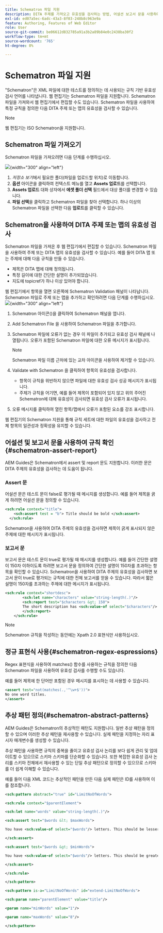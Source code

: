 ```yaml
---
title: Schematron 파일 지원
description: DITA 주제를 가져오고 유효성을 검사하는 방법, 어설션 보고서 문을 사용하여 규칙을 확인하는 방법, 정규 표현식을 사용하는 방법 및 AEM Guides의 Schematron 파일에서 추상 패턴을 정의하는 방법에 대해 알아봅니다.
exl-id: ed07a5ec-6adc-43a3-8f03-248b8c963e9a
feature: Authoring, Features of Web Editor
role: User
source-git-commit: be06612d832785a91a3b2a89b84e0c2438ba30f2
workflow-type: tm+mt
source-wordcount: '765'
ht-degree: 0%

---
```


# Schematron 파일 지원

&quot;Schematron&quot;은 XML 파일에 대한 테스트를 정의하는 데 사용되는 규칙 기반 유효성 검사 언어를 나타냅니다. 웹 편집기는 Schematron 파일을 지원합니다. Schematron 파일을 가져와서 웹 편집기에서 편집할 수도 있습니다. Schematron 파일을 사용하여 특정 규칙을 정의한 다음 DITA 주제 또는 맵의 유효성을 검사할 수 있습니다.

>[!NOTE]
>
> 웹 편집기는 ISO Schematron을 지원합니다.


## Schematron 파일 가져오기

Schematron 파일을 가져오려면 다음 단계를 수행하십시오.

![](images/scematron-panel-add.png){width="300" align="left"}

1. *저장소 보기*&#x200B;에서 필요한 폴더(파일을 업로드할 위치)로 이동합니다.
1. **옵션** 아이콘을 클릭하여 컨텍스트 메뉴를 열고 **Assets 업로드**&#x200B;를 선택합니다.
1. **Assets 업로드** 대화 상자에서 **에셋 폴더 선택** 필드에서 대상 폴더를 변경할 수 있습니다.
1. **파일 선택**&#x200B;을 클릭하고 Schematron 파일을 찾아 선택합니다. 하나 이상의 Schematron 파일을 선택한 다음 **업로드**&#x200B;를 클릭할 수 있습니다.

## Schematron을 사용하여 DITA 주제 또는 맵의 유효성 검사

Schematron 파일을 가져온 후 웹 편집기에서 편집할 수 있습니다. Schematron 파일을 사용하여 주제 또는 DITA 맵의 유효성을 검사할 수 있습니다. 예를 들어 DITA 맵 또는 주제에 대해 다음 규칙을 만들 수 있습니다.

* 제목은 DITA 맵에 대해 정의됩니다.
* 특정 길이에 대한 간단한 설명이 추가되었습니다.
* 지도에 topicref가 하나 이상 있어야 합니다.

웹 편집기에서 항목을 열면 오른쪽에 Schematron Validation 패널이 나타납니다. Schematron 파일로 주제 또는 맵을 추가하고 확인하려면 다음 단계를 수행하십시오.
![](images/schematron-validate.png){width="300" align="left"}

1. Schematron 아이콘()을 클릭하여 Schematron 패널을 엽니다.
1. Add Schematron File 을 사용하여 Schematron 파일을 추가합니다.
1. Schematron 파일에 오류가 없는 경우 이 파일이 추가되고 유효성 검사 패널에 나열됩니다. 오류가 포함된 Schematron 파일에 대한 오류 메시지가 표시됩니다.
   >[!NOTE]
   >
   >Schematron 파일 이름 근처에 있는 교차 아이콘을 사용하여 제거할 수 있습니다.
1. Validate with Schematron 을 클릭하여 항목의 유효성을 검사합니다.

   * 항목이 규칙을 위반하지 않으면 파일에 대한 유효성 검사 성공 메시지가 표시됩니다.
   * 주제가 규칙을 어기면, 예를 들어 제목이 포함되어 있지 않고 위의 주어진 Schematron에 대해 유효성이 검사되면 유효성 검사 오류가 표시됩니다.

1. 오류 메시지를 클릭하여 열린 항목/맵에서 오류가 포함된 요소를 강조 표시합니다.

웹 편집기의 Schematron 지원을 통해 규칙 세트에 대한 파일의 유효성을 검사하고 전체 항목의 일관성과 정확성을 유지할 수 있습니다.

## 어설션 및 보고서 문을 사용하여 규칙 확인{#schematron-assert-report}

AEM Guides은 Schematron에서 assert 및 report 문도 지원합니다. 이러한 문은 DITA 주제의 유효성을 검사하는 데 도움이 됩니다.

### Assert 문

어설션 문은 테스트 문이 false로 평가될 때 메시지를 생성합니다. 예를 들어 제목을 굵게 하려면 어설션 문을 정의할 수 있습니다.

```XML
<sch:rule context="title"> 
    <sch:assert test = "b"> Title should be bold </sch:assert>
  </sch:rule>
```

Schematron을 사용하여 DITA 주제의 유효성을 검사하면 제목이 굵게 표시되지 않은 주제에 대한 메시지가 표시됩니다.

### 보고서 문

보고서 문은 테스트 문이 true로 평가될 때 메시지를 생성합니다. 예를 들어 간단한 설명이 150자 이하이도록 하려면 보고서 문을 정의하여 간단한 설명이 150자를 초과하는 항목을 확인할 수 있습니다.
Schematron을 사용하여 DITA 주제의 유효성을 검사하면 보고서 문이 true로 평가되는 규칙에 대한 전체 보고서를 얻을 수 있습니다. 따라서 짧은 설명이 150자를 초과하는 주제에 대한 메시지가 표시됩니다.


```XML
<sch:rule context="shortdesc"> 
        <sch:let name="characters" value="string-length(.)"/> 
        <sch:report test="$characters &gt; 150">  
        The short description has <sch:value-of select="$characters"/> characters. It should contain more than 150 characters.      
        </sch:report>   
    </sch:rule> 
```

>[!NOTE]
>
> Schematron 규칙을 작성하는 동안에는 Xpath 2.0 표현식만 사용하십시오.

## 정규 표현식 사용{#schematron-regex-espressions}

Regex 표현식을 사용하여 matches() 함수를 사용하는 규칙을 정의한 다음 Schematron 파일을 사용하여 유효성 검사를 수행할 수도 있습니다.

예를 들어 제목에 한 단어만 포함된 경우 메시지를 표시하는 데 사용할 수 있습니다.

```XML
<assert test="not(matches(.,'^\w+$'))"> 
No one word titles.
</assert>  
```


## 추상 패턴 정의{#schematron-abstract-patterns}

AEM Guides은 Schematron의 추상적인 패턴도 지원합니다. 일반 추상 패턴을 정의할 수 있으며 이러한 추상 패턴을 재사용할 수 있습니다.  실제 패턴을 지정하는 자리 표시자 매개변수를 생성할 수 있습니다.


추상 패턴을 사용하면 규칙의 중복을 줄이고 유효성 검사 논리를 보다 쉽게 관리 및 업데이트할 수 있으므로 스키마 스키마를 단순화할 수 있습니다. 또한 복잡한 유효성 검사 논리를 스키마 전체에서 재사용할 수 있는 단일 추상 패턴으로 정의할 수 있으므로 스키마를 더 쉽게 이해할 수 있습니다.


예를 들어 다음 XML 코드는 추상적인 패턴을 만든 다음 실제 패턴은 ID를 사용하여 이를 참조합니다.

```XML
<sch:pattern abstract="true" id="LimitNoOfWords"> 

<sch:rule context="$parentElement"> 

<sch:let name="words" value="string-length(.)"/> 

<sch:assert test="$words &lt; $maxWords"> 

You have <sch:value-of select="$words"/> letters. This should be lesser than <sch:value-of select="$maxWords"/>. 

</sch:assert>  

<sch:assert test="$words &gt; $minWords"> 

You have <sch:value-of select="$words"/> letters. This should be greater than <sch:value-of select="$minWords"/>. 

</sch:assert>  

</sch:rule> 

</sch:pattern> 

<sch:pattern is-a="LimitNoOfWords" id="extend-LimitNoOfWords"> 

<sch:param name="parentElement" value="title"/> 

<param name="minWords" value="1"/> 

<param name="maxWords" value="8"/> 

</sch:pattern> 
```
